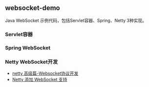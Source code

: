 ## websocket-demo
Java WebSocket 示例代码，包括Servlet容器、Spring、Netty 3种实现。

### Servlet容器

### Spring WebSocket

### Netty WebSocket开发
* [netty 高级篇-Websocket协议开发](https://www.huaweicloud.com/articles/bb663e7adeb28738a452e98025e0b6f2.html)
* [Netty 添加 WebSocket 支持](https://doc.yonyoucloud.com/doc/essential-netty-in-action/NETTY%20BY%20EXAMPLE/Adding%20WebSockets%20support.html)
